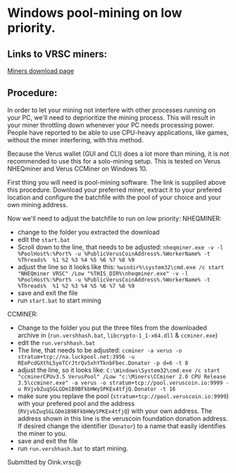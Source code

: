 # Windows pool-mining on low priority.
## Links to VRSC miners:
[Miners download page](https://veruscoin.io/getVRSC.html#download)
## Procedure:
In order to let your mining not interfere with other processes running on your PC, we'll need to deprioritize
the mining process. This will result in your miner throttling down whenever your PC needs processing power.
People have reported to be able to use CPU-heavy applications, like games, without the miner interfering, with
this method.

Because the Verus wallet (GUI and CLI) does a lot more than mining, it is not recommended to use this for a
solo-mining setup. This is tested on Verus NHEQminer and Verus CCMiner on Windows 10.

First thing you will need is pool-mining software. The link is supplied above this procedure. Download your
preferred miner, extract it to your prefered location and configure the batchfile with the pool of your choice
and your own mining address.

Now we'll need to adjust the batchfile to run on low priority:
NHEQMINER:
  - change to the folder you extracted the download
  - edit the `start.bat`
  - Scroll down to the line, that needs to be adjusted:
      `nheqminer.exe -v -l %PoolHost%:%Port% -u %PublicVerusCoinAddress%.%WorkerName% -t %Threads%  %1 %2 %3 %4 %5 %6 %7 %8 %9`
  - adjust the line so it looks like this:
      `%windir%\system32\cmd.exe /c start "NHEQminer VRSC" /Low "%THIS_DIR%\nheqminer.exe" -v -l %PoolHost%:%Port% -u %PublicVerusCoinAddress%.%WorkerName% -t %Threads%  %1 %2 %3 %4 %5 %6 %7 %8 %9`
  - save and exit the file
  - run `start.bat` to start mining

CCMINER:
  - Change to the folder you put the three files from the downloaded archive in (`run.vershhash.bat`, `libcrypto-1_1-x64.dll` & `ccminer.exe`)
  - edit the `run.vershhash.bat`
  - The line, that needs to be adjusted:
      `ccminer -a verus -o stratum+tcp://na.luckpool.net:3956 -u REoPcdGXthL5yeTCrJtrQv5xhYTknbFbec.Donator -p d=6 -t 8`
  - adjust the line, so it looks like:
      `C:\Windows\System32\cmd.exe /c start "ccminerCPUv3.5 VerusPool" /Low "c:\Miners\CCminer 2.0 CPU Release 3.5\ccminer.exe" -a verus -o stratum+tcp://pool.veruscoin.io:9999 -u RVjvbZuqSGLGDm1B9BFkbHWySPKEx4tfjQ.Donator -t 16`
  - make sure you replave the pool (`stratum+tcp://pool.veruscoin.io:9999`) with your prefered pool and the address
    (`RVjvbZuqSGLGDm1B9BFkbHWySPKEx4tfjQ`) with your own address. The address shown in this line is the veruscoin
    foundation donation address. If desired change the identifier (`Donator`) to a name that easily identifies the
    miner to you.
  - save and exit the file
  - run `run.vershhash.bat` to start mining.

Submitted by Oink.vrsc@
